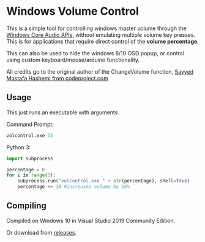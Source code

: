 # Windows Volume Control

This is a simple tool for controlling windows master volume through the [Windows Core Audio APIs](https://docs.microsoft.com/en-us/windows/win32/api/endpointvolume/nf-endpointvolume-iaudioendpointvolume-getmastervolumelevel), without emulating multiple volume key presses. This is for applications that require direct control of the **volume percentage**.

This can also be used to hide the windows 8/10 OSD popup, or control using custom keyboard/mouse/arduino 
functionality.

All credits go to the original author of the ChangeVolume function, [Sayyed Mostafa Hashemi from codeproject.com](https://www.codeproject.com/Tips/233484/Change-Master-Volume-in-Visual-Cplusplus)

## Usage
This just runs an executable with arguments.

Command Prompt:
```python
volcontrol.exe 35
```
Python 3:
```python
import subprocess

percentage = 0
for i in range(3):
	subprocess.run("volcontrol.exe " + str(percentage), shell=True)
	percentage += 10 #increases volume by 10%
```
## Compiling

Compiled on Windows 10 in Visual Studio 2019 Community Edition.

Or download from [releases](https://github.com/rahmedd/Windows-Volume-Control/releases).

